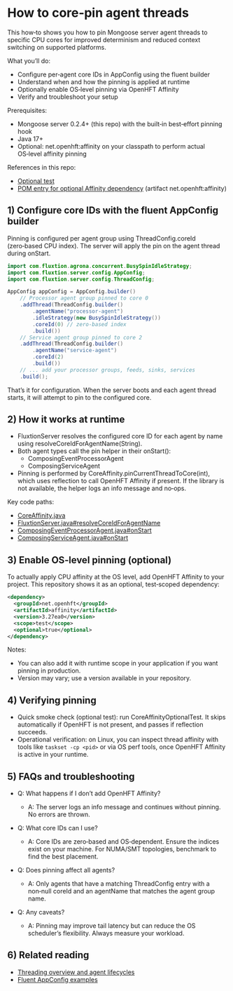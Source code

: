 # How to core‑pin agent threads

This how‑to shows you how to pin Mongoose server agent threads to specific CPU cores for improved determinism and
reduced context switching on supported platforms.

What you’ll do:

- Configure per‑agent core IDs in AppConfig using the fluent builder
- Understand when and how the pinning is applied at runtime
- Optionally enable OS‑level pinning via OpenHFT Affinity
- Verify and troubleshoot your setup

Prerequisites:

- Mongoose server 0.2.4+ (this repo) with the built‑in best‑effort pinning hook
- Java 17+
- Optional: net.openhft:affinity on your classpath to perform actual OS‑level affinity pinning

References in this repo:

- [Optional test](https://github.com/gregv12/fluxtion-server/blob/main/src/test/java/com/fluxtion/server/internal/CoreAffinityOptionalTest.java)
- [POM entry for optional Affinity dependency](https://github.com/gregv12/fluxtion-server/blob/main/pom.xml) (artifact
  net.openhft:affinity)

## 1) Configure core IDs with the fluent AppConfig builder

Pinning is configured per agent group using ThreadConfig.coreId (zero‑based CPU index). The server will apply the pin on
the agent thread during onStart.

```java
import com.fluxtion.agrona.concurrent.BusySpinIdleStrategy;
import com.fluxtion.server.config.AppConfig;
import com.fluxtion.server.config.ThreadConfig;

AppConfig appConfig = AppConfig.builder()
    // Processor agent group pinned to core 0
    .addThread(ThreadConfig.builder()
        .agentName("processor-agent")
        .idleStrategy(new BusySpinIdleStrategy())
        .coreId(0) // zero-based index
        .build())
    // Service agent group pinned to core 2
    .addThread(ThreadConfig.builder()
        .agentName("service-agent")
        .coreId(2)
        .build())
    // ... add your processor groups, feeds, sinks, services
    .build();
```

That’s it for configuration. When the server boots and each agent thread starts, it will attempt to pin to the
configured core.

## 2) How it works at runtime

- FluxtionServer resolves the configured core ID for each agent by name using resolveCoreIdForAgentName(String).
- Both agent types call the pin helper in their onStart():
    - ComposingEventProcessorAgent
    - ComposingServiceAgent
- Pinning is performed by CoreAffinity.pinCurrentThreadToCore(int), which uses reflection to call OpenHFT Affinity if
  present. If the library is not available, the helper logs an info message and no‑ops.

Key code paths:

- [CoreAffinity.java](https://github.com/gregv12/fluxtion-server/blob/main/src/main/java/com/fluxtion/server/internal/CoreAffinity.java)
- [FluxtionServer.java#resolveCoreIdForAgentName](https://github.com/gregv12/fluxtion-server/blob/main/src/main/java/com/fluxtion/server/FluxtionServer.java#L726)
- [ComposingEventProcessorAgent.java#onStart](https://github.com/gregv12/fluxtion-server/blob/main/src/main/java/com/fluxtion/server/dutycycle/ComposingEventProcessorAgent.java#L233)
- [ComposingServiceAgent.java#onStart](https://github.com/gregv12/fluxtion-server/blob/main/src/main/java/com/fluxtion/server/dutycycle/ComposingServiceAgent.java#L89)

## 3) Enable OS‑level pinning (optional)

To actually apply CPU affinity at the OS level, add OpenHFT Affinity to your project. This repository shows it as an
optional, test‑scoped dependency:

```xml
<dependency>
  <groupId>net.openhft</groupId>
  <artifactId>affinity</artifactId>
  <version>3.27ea0</version>
  <scope>test</scope>
  <optional>true</optional>
</dependency>
```

Notes:

- You can also add it with runtime scope in your application if you want pinning in production.
- Version may vary; use a version available in your repository.

## 4) Verifying pinning

- Quick smoke check (optional test): run CoreAffinityOptionalTest. It skips automatically if OpenHFT is not present, and
  passes if reflection succeeds.
- Operational verification: on Linux, you can inspect thread affinity with tools like `taskset -cp <pid>` or via OS perf
  tools, once OpenHFT Affinity is active in your runtime.

## 5) FAQs and troubleshooting

- Q: What happens if I don’t add OpenHFT Affinity?
    - A: The server logs an info message and continues without pinning. No errors are thrown.

- Q: What core IDs can I use?
    - A: Core IDs are zero‑based and OS‑dependent. Ensure the indices exist on your machine. For NUMA/SMT topologies,
      benchmark to find the best placement.

- Q: Does pinning affect all agents?
    - A: Only agents that have a matching ThreadConfig entry with a non‑null coreId and an agentName that matches the
      agent group name.

- Q: Any caveats?
    - A: Pinning may improve tail latency but can reduce the OS scheduler’s flexibility. Always measure your workload.

## 6) Related reading

- [Threading overview and agent lifecycles](../guide/threading-model.md#optional-core-pinning-for-agent-threads)
- [Fluent AppConfig examples](https://github.com/gregv12/fluxtion-server/blob/main/src/test/java/com/fluxtion/server/example/BuilderApiFluentExampleTest.java)
